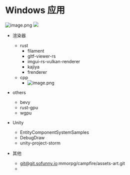 # Windows 应用
![image.png](https://image-1253155090.cos.ap-nanjing.myqcloud.com/202304242037859.png)
![](https://image-1253155090.cos.ap-nanjing.myqcloud.com/202304242055249.png)

- 渲染器
	- rust
		- filament
		- gltf-viewer-rs
		- imgui-rs-vulkan-renderer
		- kajiya
		- frenderer
	- cpp
		- ![image.png](https://image-1253155090.cos.ap-nanjing.myqcloud.com/202304242111415.png)
- others
	- bevy
	- rust-gpu
	- wgpu
- Unity
	- EntityComponentSystemSamples
	- DebugDraw
	- unity-project-storm

- 其他
	- git@git.sofunny.io:mmorpg/campfire/assets-art.git
	- 